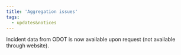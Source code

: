 ```yaml
---
title: 'Aggregation issues'
tags:
  - updates&notices
---
```


Incident data from ODOT is now available upon request (not available through website).
